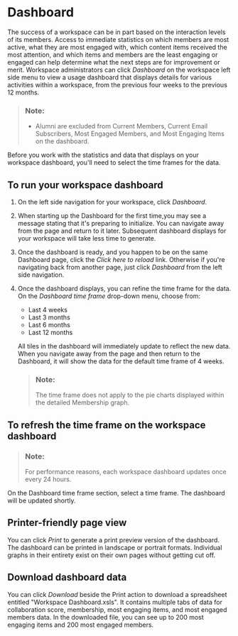 <!-- loiob6b25b01cc754c0d814c09c183ec363c -->

# Dashboard

The success of a workspace can be in part based on the interaction levels of its members. Access to immediate statistics on which members are most active, what they are most engaged with, which content items received the most attention, and which items and members are the least engaging or engaged can help determine what the next steps are for improvement or merit. Workspace administrators can click *Dashboard* on the workspace left side menu to view a usage dashboard that displays details for various activities within a workspace, from the previous four weeks to the previous 12 months.

> ### Note:  
> -   Alumni are excluded from Current Members, Current Email Subscribers, Most Engaged Members, and Most Engaging Items on the dashboard.

Before you work with the statistics and data that displays on your workspace dashboard, you'll need to select the time frames for the data.



## To run your workspace dashboard

1.  On the left side navigation for your workspace, click *Dashboard*.
2.  When starting up the Dashboard for the first time,you may see a message stating that it's preparing to initialize. You can navigate away from the page and return to it later. Subsequent dashboard displays for your workspace will take less time to generate.
3.  Once the dashboard is ready, and you happen to be on the same Dashboard page, click the *Click here to reload* link. Otherwise if you're navigating back from another page, just click *Dashboard* from the left side navigation.
4.  Once the dashboard displays, you can refine the time frame for the data. On the *Dashboard time frame* drop-down menu, choose from:

    -   Last 4 weeks
    -   Last 3 months
    -   Last 6 months
    -   Last 12 months

    All tiles in the dashboard will immediately update to reflect the new data. When you navigate away from the page and then return to the Dashboard, it will show the data for the default time frame of 4 weeks.

    > ### Note:  
    > The time frame does not apply to the pie charts displayed within the detailed Membership graph.




## To refresh the time frame on the workspace dashboard

> ### Note:  
> For performance reasons, each workspace dashboard updates once every 24 hours.

On the Dashboard time frame section, select a time frame. The dashboard will be updated shortly.



## Printer-friendly page view

You can click *Print* to generate a print preview version of the dashboard. The dashboard can be printed in landscape or portrait formats. Individual graphs in their entirety exist on their own pages without getting cut off.



## Download dashboard data

You can click *Download* beside the Print action to download a spreadsheet entitled "Workspace Dashboard.xsls". It contains multiple tabs of data for collaboration score, membership, most engaging items, and most engaged members data. In the downloaded file, you can see up to 200 most engaging items and 200 most engaged members.

